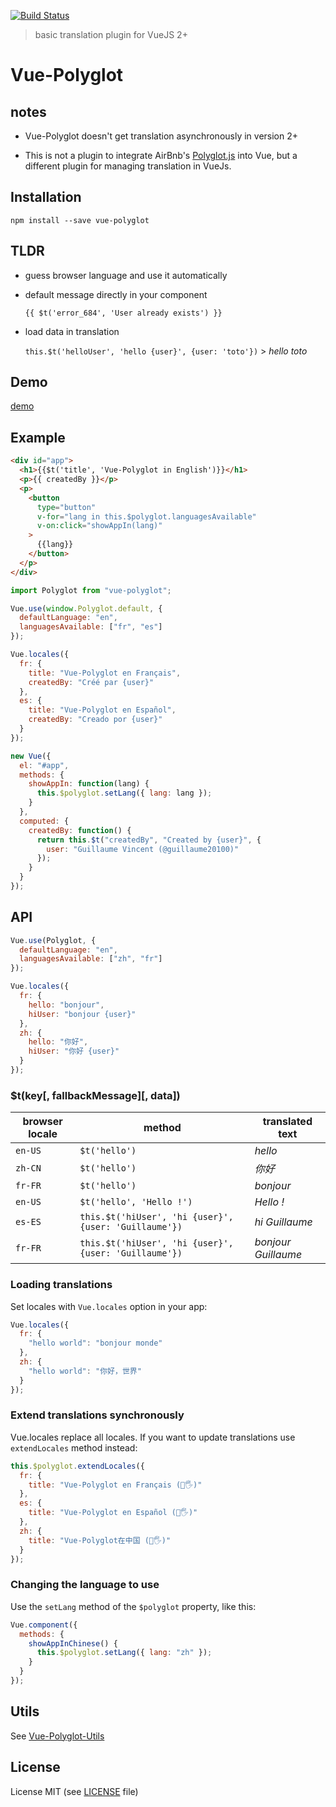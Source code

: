 [![Build Status](https://travis-ci.org/guillaumevincent/vue-polyglot.svg?branch=master)](https://travis-ci.org/guillaumevincent/vue-polyglot)

> basic translation plugin for VueJS 2+

# Vue-Polyglot

## notes

- Vue-Polyglot doesn't get translation asynchronously in version 2+

- This is not a plugin to integrate AirBnb's [Polyglot.js](http://airbnb.io/polyglot.js/) into Vue, but a different plugin for managing translation in VueJs.

## Installation

    npm install --save vue-polyglot

## TLDR

- guess browser language and use it automatically

- default message directly in your component

  `{{ $t('error_684', 'User already exists') }}`

- load data in translation

  `this.$t('helloUser', 'hello {user}', {user: 'toto'})` > _hello toto_

## Demo

[demo](https://guillaumevincent.github.io/vue-polyglot/example/)

## Example

```html
<div id="app">
  <h1>{{$t('title', 'Vue-Polyglot in English')}}</h1>
  <p>{{ createdBy }}</p>
  <p>
    <button
      type="button"
      v-for="lang in this.$polyglot.languagesAvailable"
      v-on:click="showAppIn(lang)"
    >
      {{lang}}
    </button>
  </p>
</div>
```

```js
import Polyglot from "vue-polyglot";

Vue.use(window.Polyglot.default, {
  defaultLanguage: "en",
  languagesAvailable: ["fr", "es"]
});

Vue.locales({
  fr: {
    title: "Vue-Polyglot en Français",
    createdBy: "Créé par {user}"
  },
  es: {
    title: "Vue-Polyglot en Español",
    createdBy: "Creado por {user}"
  }
});

new Vue({
  el: "#app",
  methods: {
    showAppIn: function(lang) {
      this.$polyglot.setLang({ lang: lang });
    }
  },
  computed: {
    createdBy: function() {
      return this.$t("createdBy", "Created by {user}", {
        user: "Guillaume Vincent (@guillaume20100)"
      });
    }
  }
});
```

## API

```js
Vue.use(Polyglot, {
  defaultLanguage: "en",
  languagesAvailable: ["zh", "fr"]
});

Vue.locales({
  fr: {
    hello: "bonjour",
    hiUser: "bonjour {user}"
  },
  zh: {
    hello: "你好",
    hiUser: "你好 {user}"
  }
});
```

### \$t(key[, fallbackMessage][, data])

| browser locale | method                                                | translated text     |
| -------------- | ----------------------------------------------------- | ------------------- |
| `en-US`        | `$t('hello')`                                         | _hello_             |
| `zh-CN`        | `$t('hello')`                                         | _你好_              |
| `fr-FR`        | `$t('hello')`                                         | _bonjour_           |
| `en-US`        | `$t('hello', 'Hello !')`                              | _Hello !_           |
| `es-ES`        | `this.$t('hiUser', 'hi {user}', {user: 'Guillaume'})` | _hi Guillaume_      |
| `fr-FR`        | `this.$t('hiUser', 'hi {user}', {user: 'Guillaume'})` | _bonjour Guillaume_ |

### Loading translations

Set locales with `Vue.locales` option in your app:

```js
Vue.locales({
  fr: {
    "hello world": "bonjour monde"
  },
  zh: {
    "hello world": "你好，世界"
  }
});
```

### Extend translations synchronously

Vue.locales replace all locales. If you want to update translations use `extendLocales` method instead:

```js
this.$polyglot.extendLocales({
  fr: {
    title: "Vue-Polyglot en Français (🦄🖐️)"
  },
  es: {
    title: "Vue-Polyglot en Español (🦄🖐️)"
  },
  zh: {
    title: "Vue-Polyglot在中国 (🦄🖐️)"
  }
});
```

### Changing the language to use

Use the `setLang` method of the `$polyglot` property, like this:

```js
Vue.component({
  methods: {
    showAppInChinese() {
      this.$polyglot.setLang({ lang: "zh" });
    }
  }
});
```

## Utils

See [Vue-Polyglot-Utils](https://github.com/guillaumevincent/vue-polyglot-utils)

## License

License MIT (see [LICENSE](LICENSE) file)
